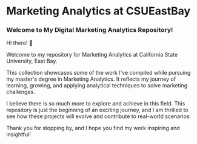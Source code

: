 # Marketing Analytics at CSUEastBay
### Welcome to My Digital Marketing Analytics Repository!

Hi there! 👋

Welcome to my repository for Marketing Analytics at California State University, East Bay. 

This collection showcases some of the work I've compiled while pursuing my master's degree in Marketing Analytics. 
It reflects my journey of learning, growing, and applying analytical techniques to solve marketing challenges.

I believe there is so much more to explore and achieve in this field. This repository is just the beginning of an exciting journey, and I am thrilled to see how these projects will evolve and contribute to real-world scenarios.

Thank you for stopping by, and I hope you find my work inspiring and insightful!
